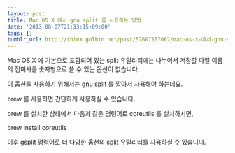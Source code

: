 ```yaml
---
layout: post
title: Mac OS X 에서 gnu split 를 사용하는 방법
date: '2013-08-07T21:33:15+09:00'
tags: []
tumblr_url: http://think.golbin.net/post/57607557067/mac-os-x-에서-gnu-split-를-사용하는-방법
---
```

Mac OS X 에 기본으로 포함되어 있는 split 유틸리티에는 나누어서 저장할 파일 이름의 접미사를 숫자형으로 쓸 수 있는 옵션이 없습니다.

이 옵션을 사용하기 위해서는 gnu split 를 깔아서 사용해야 하는데요.

brew 를 사용하면 간단하게 사용하실 수 있습니다.

brew 를 설치한 상태에서 다음과 같은 명령어로 coreutils 를 설치하시면,

brew install coreutils


이후 gsplit 명령어로 더 다양한 옵션의 split 유틸리티를 사용하실 수 있습니다.
